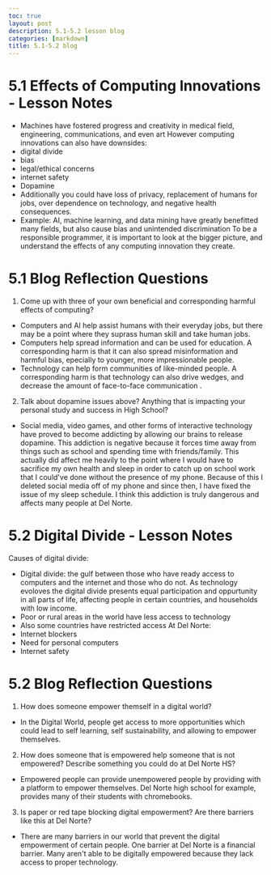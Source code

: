 ```yaml
---
toc: true
layout: post
description: 5.1-5.2 lesson blog
categories: [markdown]
title: 5.1-5.2 blog
---
```


# 5.1 Effects of Computing Innovations - Lesson Notes
- Machines have fostered progress and creativity in medical field, engineering, communications, and even art
However computing innovations can also have downsides:
- digital divide
- bias
- legal/ethical concerns
- internet safety 
- Dopamine 
- Additionally you could have loss of privacy, replacement of humans for jobs, over dependence on technology, and negative health consequences. 
- Example: AI, machine learning, and data mining have greatly benefitted many fields, but also cause bias and unintended discrimination 
To be a responsible programmer, it is important to look at the bigger picture, and understand the effects of any computing innovation they create. 


# 5.1 Blog Reflection Questions
1. Come up with three of your own beneficial and corresponding harmful effects of computing? 
- Computers and AI help assist humans with their everyday jobs, but there may be a point where they suprass human skill and take human jobs.
- Computers help spread information and can be used for education. A corresponding harm is that it can also spread misinformation and harmful bias, epecially to younger, more impressionable people. 
- Technology can help form communities of like-minded people. A corresponding harm is that technology can also drive wedges, and decrease the amount of face-to-face communication .

2. Talk about dopamine issues above? Anything that is impacting your personal study and success in High School?
- Social media, video games, and other forms of interactive technology have proved to become addicting by allowing our brains to release dopamine. This addiction is negative because it forces time away from things such as school and spending time with friends/family. This actually did affect me heavily to the point where I would have to sacrifice my own health and sleep in order to catch up on school work that I could've done without the presence of my phone. Because of this I deleted social media off of my phone and since then, I have fixed the issue of my sleep schedule. I think this addiction is truly dangerous and affects many people at Del Norte. 

# 5.2 Digital Divide - Lesson Notes
Causes of digital divide: 
- Digital divide: the gulf between those who have ready access to computers and the internet and those who do not. As technology evoloves the digital divide presents equal participation and oppurtunity in all parts of life, affecting people in certain countries, and households with low income. 
- Poor or rural areas in the world have less access to technology 
- Also some countries have restricted access 
At Del Norte: 
- Internet blockers
- Need for personal computers
- Internet safety

# 5.2 Blog Reflection Questions
1. How does someone empower themself in a digital world?

- In the Digital World, people get access to more opportunities which could lead to self learning, self sustainability, and allowing to empower themselves. 
2. How does someone that is empowered help someone that is not empowered? Describe something you could do at Del Norte HS? 

- Empowered people can provide unempowered people by providing with a platform to empower themselves. Del Norte high school for example, provides many of their students with chromebooks. 
3. Is paper or red tape blocking digital empowerment? Are there barriers like this at Del Norte? 

- There are many barriers in our world that prevent the digital empowerment of certain people. One barrier at Del Norte is a financial barrier. Many aren't able to be digitally empowered because they lack access to proper technology.